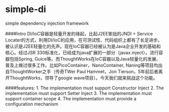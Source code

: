 simple-di
=========

simple dependency injection framework

####Intro
DI/IoC容器是轻量开发的缘起，比起J2EE笨拙的JNDI + Service Locater的方式，利用DI/IoC的应用，在可测试性、代码组织上都有了长足进步。被认识是J2EE轻量化的先声。现在IoC容器已经被认为是Java企业开发的基础和核心。经过JSR 330标准化，已经成为java扩展的一部分（javax.inject）。流行容器包括Spring, Guice等。而ThoughtWorks在IoC容器以及Java轻量化的发展、普及上做过很多工作。比如PicoContainer，NanoContainer, Naning等项目均出自ThoughtWorker之手（传奇TWer Paul Hammet，Jon Tierson，5年前后者离开ThoughtWorks，领导了google wave项目）。今天我们就来挑战这个功能。


####features:
    1. The implementation must support Constructor Inject
    2. The implementation must support Setter Inject
    3. The implementation must support container scope
    4. The implementation must provide a configuration mechanism
